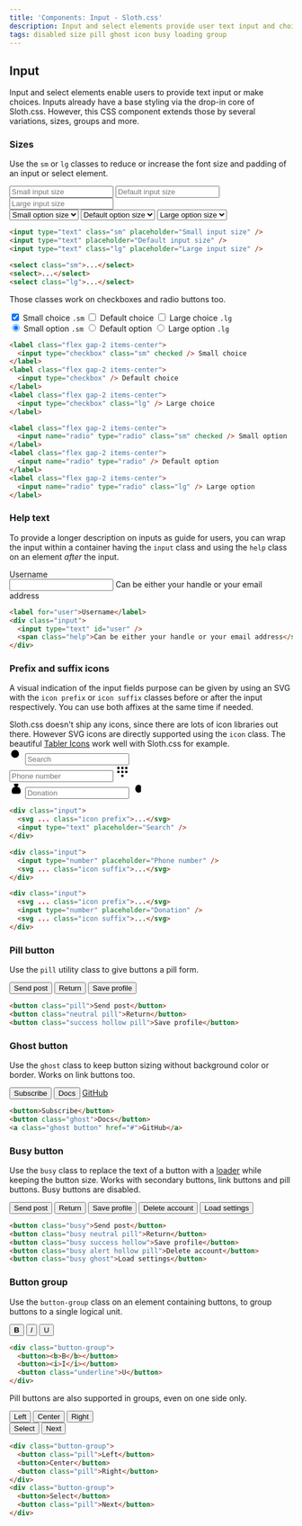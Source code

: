 ```yaml
---
title: 'Components: Input - Sloth.css'
description: Input and select elements provide user text input and choices
tags: disabled size pill ghost icon busy loading group
---
```


## Input

Input and select elements enable users to provide text input or make choices. Inputs already have a base styling via the drop-in core of Sloth.css. However, this CSS component extends those by several variations, sizes, groups and more.

### Sizes

Use the `sm` or `lg` classes to reduce or increase the font size and padding of an input or select element.

<div class="demo flex items-center gap-4">
  <div class="w-1/2 flex-col flex-wrap items-center gap-4">
    <input type="text" class="sm" placeholder="Small input size" />
    <input type="text" placeholder="Default input size" />
    <input type="text" class="lg" placeholder="Large input size" />
  </div>
  <div class="w-1/2 flex-col flex-wrap items-center gap-4">
    <select class="sm">
      <option>Small option size</option>
    </select>
    <select>
      <option>Default option size</option>
    </select>
    <select class="lg">
      <option>Large option size</option>
    </select>
  </div>
</div>

```html
<input type="text" class="sm" placeholder="Small input size" />
<input type="text" placeholder="Default input size" />
<input type="text" class="lg" placeholder="Large input size" />

<select class="sm">...</select>
<select>...</select>
<select class="lg">...</select>
```

Those classes work on checkboxes and radio buttons too.

<div class="demo flex items-center gap-4">
  <div class="w-1/2 flex-col flex-wrap gap-4">
    <label class="flex gap-2 items-center">
      <input type="checkbox" class="sm" checked /> Small choice <code>.sm</code>
    </label>
    <label class="flex gap-2 items-center">
      <input type="checkbox" /> Default choice
    </label>
    <label class="flex gap-2 items-center">
      <input type="checkbox" class="lg" /> Large choice <code>.lg</code>
    </label>
  </div>
  <div class="w-1/2 flex-col flex-wrap gap-4">
    <label class="flex gap-2 items-center">
      <input name="radio" type="radio" class="sm" checked /> Small option <code>.sm</code>
    </label>
    <label class="flex gap-2 items-center">
      <input name="radio" type="radio" /> Default option
    </label>
    <label class="flex gap-2 items-center">
      <input name="radio" type="radio" class="lg" /> Large option <code>.lg</code>
    </label>
  </div>
</div>

```html
<label class="flex gap-2 items-center">
  <input type="checkbox" class="sm" checked /> Small choice
</label>
<label class="flex gap-2 items-center">
  <input type="checkbox" /> Default choice
</label>
<label class="flex gap-2 items-center">
  <input type="checkbox" class="lg" /> Large choice
</label>

<label class="flex gap-2 items-center">
  <input name="radio" type="radio" class="sm" checked /> Small option
</label>
<label class="flex gap-2 items-center">
  <input name="radio" type="radio" /> Default option
</label>
<label class="flex gap-2 items-center">
  <input name="radio" type="radio" class="lg" /> Large option
</label>
```

### Help text

To provide a longer description on inputs as guide for users, you can wrap the input within a container having the `input` class and using the `help` class on an element *after* the input.

<div class="demo">
  <label for="user">Username</label>
  <div class="input">
    <input type="text" id="user" />
    <span class="help">Can be either your handle or your email address</span>
  </div>
</div>

```html
<label for="user">Username</label>
<div class="input">
  <input type="text" id="user" />
  <span class="help">Can be either your handle or your email address</span>
</div>
```

### Prefix and suffix icons

A visual indication of the input fields purpose can be given by using an SVG with the `icon prefix` or `icon suffix` classes before or after the input respectively. You can use both affixes at the same time if needed.

<div class="callout accent">
  Sloth.css doesn't ship any icons, since there are lots of icon libraries out there. However SVG icons are directly supported using the <code>icon</code> class. The beautiful <a href="https://tabler.io/icons" target="_blank">Tabler Icons</a> work well with Sloth.css for example.
</div>

<div class="demo flex flex-wrap items-center gap-4">
  <div class="input">
    <svg xmlns="http://www.w3.org/2000/svg" width="24" height="24" viewBox="0 0 24 24" class="icon prefix"><path d="M10 10m-7 0a7 7 0 1 0 14 0a7 7 0 1 0 -14 0" /><path d="M21 21l-6 -6" /></svg>
    <input type="text" placeholder="Search" />
  </div>
  <div class="input">
    <input type="number" placeholder="Phone number" />
    <svg xmlns="http://www.w3.org/2000/svg" width="24" height="24" viewBox="0 0 24 24" class="icon suffix"><path d="M4 3h2a1 1 0 0 1 1 1v2a1 1 0 0 1 -1 1h-2a1 1 0 0 1 -1 -1v-2a1 1 0 0 1 1 -1z" /><path d="M18 3h2a1 1 0 0 1 1 1v2a1 1 0 0 1 -1 1h-2a1 1 0 0 1 -1 -1v-2a1 1 0 0 1 1 -1z" /><path d="M11 3h2a1 1 0 0 1 1 1v2a1 1 0 0 1 -1 1h-2a1 1 0 0 1 -1 -1v-2a1 1 0 0 1 1 -1z" /><path d="M4 10h2a1 1 0 0 1 1 1v2a1 1 0 0 1 -1 1h-2a1 1 0 0 1 -1 -1v-2a1 1 0 0 1 1 -1z" /><path d="M18 10h2a1 1 0 0 1 1 1v2a1 1 0 0 1 -1 1h-2a1 1 0 0 1 -1 -1v-2a1 1 0 0 1 1 -1z" /><path d="M11 10h2a1 1 0 0 1 1 1v2a1 1 0 0 1 -1 1h-2a1 1 0 0 1 -1 -1v-2a1 1 0 0 1 1 -1z" /><path d="M11 17h2a1 1 0 0 1 1 1v2a1 1 0 0 1 -1 1h-2a1 1 0 0 1 -1 -1v-2a1 1 0 0 1 1 -1z" /></svg>
  </div>
  <div class="input">
    <svg xmlns="http://www.w3.org/2000/svg" width="24" height="24" viewBox="0 0 24 24" class="icon prefix"><path d="M9.5 3h5a1.5 1.5 0 0 1 1.5 1.5a3.5 3.5 0 0 1 -3.5 3.5h-1a3.5 3.5 0 0 1 -3.5 -3.5a1.5 1.5 0 0 1 1.5 -1.5z" /><path d="M4 17v-1a8 8 0 1 1 16 0v1a4 4 0 0 1 -4 4h-8a4 4 0 0 1 -4 -4z" /></svg>
    <input type="number" placeholder="Donation" />
    <svg xmlns="http://www.w3.org/2000/svg" width="24" height="24" viewBox="0 0 24 24" class="icon suffix"><path d="M17.2 7a6 7 0 1 0 0 10" /><path d="M13 10h-8m0 4h8" /></svg>
  </div>
</div>

```html
<div class="input">
  <svg ... class="icon prefix">...</svg>
  <input type="text" placeholder="Search" />
</div>

<div class="input">
  <input type="number" placeholder="Phone number" />
  <svg ... class="icon suffix">...</svg>
</div>

<div class="input">
  <svg ... class="icon prefix">...</svg>
  <input type="number" placeholder="Donation" />
  <svg ... class="icon suffix">...</svg>
</div>
```

### Pill button

Use the `pill` utility class to give buttons a pill form.

<div class="demo flex flex-wrap gap-4">
  <button class="pill">Send post</button>
  <button class="neutral pill">Return</button>
  <button class="success hollow pill">Save profile</button>
</div>

```html
<button class="pill">Send post</button>
<button class="neutral pill">Return</button>
<button class="success hollow pill">Save profile</button>
```

### Ghost button

Use the `ghost` class to keep button sizing without background color or border. Works on link buttons too.

<div class="demo flex flex-wrap gap-4">
  <button>Subscribe</button>
  <button class="ghost">Docs</button>
  <a class="ghost button" href="#">GitHub</a>
</div>

```html
<button>Subscribe</button>
<button class="ghost">Docs</button>
<a class="ghost button" href="#">GitHub</a>
```

### Busy button

Use the `busy` class to replace the text of a button with a <a href="/components/loader">loader</a> while keeping the button size. Works with secondary buttons, link buttons and pill buttons. Busy buttons are disabled.

<div class="demo flex flex-wrap items-center gap-8">
  <button class="busy">Send post</button>
  <button class="busy neutral pill">Return</button>
  <button class="busy success hollow">Save profile</button>
  <button class="busy alert hollow pill">Delete account</button>
  <button class="busy ghost">Load settings</button>
</div>

```html
<button class="busy">Send post</button>
<button class="busy neutral pill">Return</button>
<button class="busy success hollow">Save profile</button>
<button class="busy alert hollow pill">Delete account</button>
<button class="busy ghost">Load settings</button>
```

### Button group

Use the `button-group` class on an element containing buttons, to group buttons to a single logical unit.

<div class="demo flex flex-wrap gap-4">
  <div class="button-group font-mono">
    <button><b>B</b></button>
    <button><i>I</i></button>
    <button class="underline">U</button>
  </div>
</div>

```html
<div class="button-group">
  <button><b>B</b></button>
  <button><i>I</i></button>
  <button class="underline">U</button>
</div>
```

Pill buttons are also supported in groups, even on one side only.

<div class="demo flex flex-wrap gap-8">
  <div class="button-group">
    <button class="pill">Left</button>
    <button>Center</button>
    <button class="pill">Right</button>
  </div>
  <div class="button-group">
    <button>Select</button>
    <button class="pill">Next</button>
  </div>
</div>

```html
<div class="button-group">
  <button class="pill">Left</button>
  <button>Center</button>
  <button class="pill">Right</button>
</div>
<div class="button-group">
  <button>Select</button>
  <button class="pill">Next</button>
</div>
```
